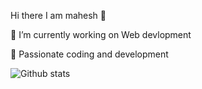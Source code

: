  Hi there I am mahesh 👋

🔭 I’m currently working on Web devlopment

🌱 Passionate coding and development 


![Github stats](https://github-readme-stats.vercel.app/api?username=paliwalmahesh)


